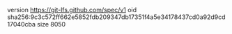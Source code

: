 version https://git-lfs.github.com/spec/v1
oid sha256:9c3c572ff662e5852fdb209347db17351f4a5e34178437cd0a92d9cd17040cba
size 8050
